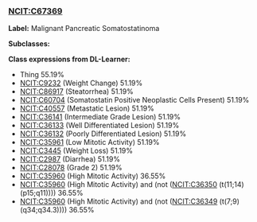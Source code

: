 
### [NCIT:C67369](http://purl.obolibrary.org/obo/NCIT_C67369)
**Label:** Malignant Pancreatic Somatostatinoma

**Subclasses:** 

**Class expressions from DL-Learner:**

- Thing 55.19%
- [NCIT:C9232](http://purl.obolibrary.org/obo/NCIT_C9232) (Weight Change) 51.19%
- [NCIT:C86917](http://purl.obolibrary.org/obo/NCIT_C86917) (Steatorrhea) 51.19%
- [NCIT:C60704](http://purl.obolibrary.org/obo/NCIT_C60704) (Somatostatin Positive Neoplastic Cells Present) 51.19%
- [NCIT:C40557](http://purl.obolibrary.org/obo/NCIT_C40557) (Metastatic Lesion) 51.19%
- [NCIT:C36141](http://purl.obolibrary.org/obo/NCIT_C36141) (Intermediate Grade Lesion) 51.19%
- [NCIT:C36133](http://purl.obolibrary.org/obo/NCIT_C36133) (Well Differentiated Lesion) 51.19%
- [NCIT:C36132](http://purl.obolibrary.org/obo/NCIT_C36132) (Poorly Differentiated Lesion) 51.19%
- [NCIT:C35961](http://purl.obolibrary.org/obo/NCIT_C35961) (Low Mitotic Activity) 51.19%
- [NCIT:C3445](http://purl.obolibrary.org/obo/NCIT_C3445) (Weight Loss) 51.19%
- [NCIT:C2987](http://purl.obolibrary.org/obo/NCIT_C2987) (Diarrhea) 51.19%
- [NCIT:C28078](http://purl.obolibrary.org/obo/NCIT_C28078) (Grade 2) 51.19%
- [NCIT:C35960](http://purl.obolibrary.org/obo/NCIT_C35960) (High Mitotic Activity) 36.55%
- [NCIT:C35960](http://purl.obolibrary.org/obo/NCIT_C35960) (High Mitotic Activity) and (not ([NCIT:C36350](http://purl.obolibrary.org/obo/NCIT_C36350) (t(11;14)(p15;q11)))) 36.55%
- [NCIT:C35960](http://purl.obolibrary.org/obo/NCIT_C35960) (High Mitotic Activity) and (not ([NCIT:C36349](http://purl.obolibrary.org/obo/NCIT_C36349) (t(7;9)(q34;q34.3)))) 36.55%


